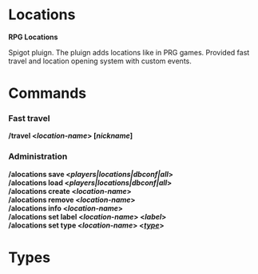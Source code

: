 # Locations
<strong>RPG Locations</strong>
<p>
Spigot pluign. The pluign adds locations like in PRG games.
Provided fast travel and location opening system with custom events.
</p>

# Commands
<strong>
<h3>Fast travel</h3>
/travel <<i>location-name</i>> [<i>nickname</i>]
<h3>Administration</h3>
/alocations save <<i>players|locations|dbconf|all</i>> <br/>
/alocations load <<i>players|locations|dbconf|all</i>> <br/>
/alocations create <<i>location-name</i>> <br/>
/alocations remove <<i>location-name</i>> <br/>
/alocations info <<i>location-name</i>> <br/>
/alocations set label <<i>location-name</i>> <<i>label</i>> <br/>
/alocations set type <<i>location-name</i>> <<i><a href="#types">type</a></i>> <br/>
</strong>

<h1 id="types">Types</h1>
